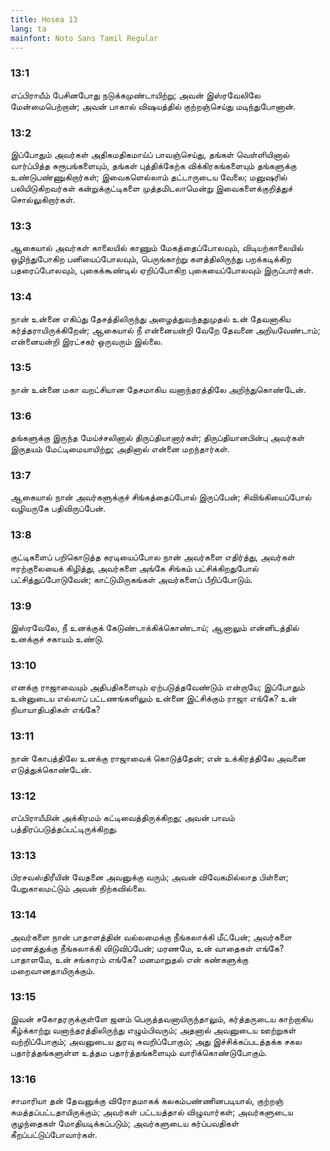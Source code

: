 ```yaml
---
title: Hosea 13
lang: ta
mainfont: Noto Sans Tamil Regular
---
```


###  13:1

எப்பிராயீம் பேசினபோது நடுக்கமுண்டாயிற்று; அவன் இஸ்ரவேலிலே மேன்மைபெற்றான்; அவன் பாகால் விஷயத்தில் குற்றஞ்செய்து மடிந்துபோனான்.

###  13:2

இப்போதும் அவர்கள் அதிகமதிகமாய்ப் பாவஞ்செய்து, தங்கள் வெள்ளியினால் வார்ப்பித்த சுரூபங்களையும், தங்கள் புத்திக்கேற்க விக்கிரகங்களையும் தங்களுக்கு உண்டுபண்ணுகிறார்கள்; இவைகளெல்லாம் தட்டாருடைய வேலை; மனுஷரில் பலியிடுகிறவர்கள் கன்றுக்குட்டிகளை முத்தமிடலாமென்று இவைகளைக்குறித்துச் சொல்லுகிறார்கள்.

###  13:3

ஆகையால் அவர்கள் காலையில் காணும் மேகத்தைப்போலவும், விடியற்காலையில் ஒழிந்துபோகிற பனியைப்போலவும், பெருங்காற்று களத்திலிருந்து பறக்கடிக்கிற பதரைப்போலவும், புகைக்கூண்டில் ஏறிப்போகிற புகையைப்போலவும் இருப்பார்கள்.

###  13:4

நான் உன்னை எகிப்து தேசத்திலிருந்து அழைத்துவந்ததுமுதல் உன் தேவனாகிய கர்த்தராயிருக்கிறேன்; ஆகையால் நீ என்னையன்றி வேறே தேவனை அறியவேண்டாம்; என்னையன்றி இரட்சகர் ஒருவரும் இல்லை.

###  13:5

நான் உன்னை மகா வறட்சியான தேசமாகிய வனாந்தரத்திலே அறிந்துகொண்டேன்.

###  13:6

தங்களுக்கு இருந்த மேய்ச்சலினால் திருப்தியானார்கள்; திருப்தியானபின்பு அவர்கள் இருதயம் மேட்டிமையாயிற்று; அதினால் என்னை மறந்தார்கள்.

###  13:7

ஆகையால் நான் அவர்களுக்குச் சிங்கத்தைப்போல் இருப்பேன்; சிவிங்கியைப்போல் வழியருகே பதிவிருப்பேன்.

###  13:8

குட்டிகளைப் பறிகொடுத்த கரடியைப்போல நான் அவர்களை எதிர்த்து, அவர்கள் ஈரற்குலையைக் கிழித்து, அவர்களை அங்கே சிங்கம் பட்சிக்கிறதுபோல் பட்சித்துப்போடுவேன்; காட்டுமிருகங்கள் அவர்களைப் பீறிப்போடும்.

###  13:9

இஸ்ரவேலே, நீ உனக்குக் கேடுண்டாக்கிக்கொண்டாய்; ஆனாலும் என்னிடத்தில் உனக்குச் சகாயம் உண்டு.

###  13:10

எனக்கு ராஜாவையும் அதிபதிகளையும் ஏற்படுத்தவேண்டும் என்றாயே; இப்போதும் உன்னுடைய எல்லாப் பட்டணங்களிலும் உன்னை இட்சிக்கும் ராஜா எங்கே? உன் நியாயாதிபதிகள் எங்கே?

###  13:11

நான் கோபத்திலே உனக்கு ராஜாவைக் கொடுத்தேன்; என் உக்கிரத்திலே அவனை எடுத்துக்கொண்டேன்.

###  13:12

எப்பிராயீமின் அக்கிரமம் கட்டிவைத்திருக்கிறது; அவன் பாவம் பத்திரப்படுத்தப்பட்டிருக்கிறது.

###  13:13

பிரசவஸ்திரீயின் வேதனை அவனுக்கு வரும்; அவன் விவேகமில்லாத பிள்ளை; பேறுகாலமட்டும் அவன் நிற்கவில்லை.

###  13:14

அவர்களை நான் பாதாளத்தின் வல்லமைக்கு நீங்கலாக்கி மீட்பேன்; அவர்களை மரணத்துக்கு நீங்கலாக்கி விடுவிப்பேன்; மரணமே, உன் வாதைகள் எங்கே? பாதாளமே, உன் சங்காரம் எங்கே? மனமாறுதல் என் கண்களுக்கு மறைவானதாயிருக்கும்.

###  13:15

இவன் சகோதரருக்குள்ளே ஜனம் பெருத்தவனாயிருந்தாலும், கர்த்தருடைய காற்றாகிய கீழ்க்காற்று வனாந்தரத்திலிருந்து எழும்பிவரும்; அதனால் அவனுடைய ஊற்றுகள் வற்றிப்போகும்; அவனுடைய துரவு சுவறிப்போகும்; அது இச்சிக்கப்படத்தக்க சகல பதார்த்தங்களுள்ள உத்தம பதார்த்தங்களையும் வாரிக்கொண்டுபோகும்.

###  13:16

சாமாரியா தன் தேவனுக்கு விரோதமாகக் கலகம்பண்ணினபடியால், குற்றஞ் சுமத்தப்பட்டதாயிருக்கும்; அவர்கள் பட்டயத்தால் விழுவார்கள்; அவர்களுடைய குழந்தைகள் மோதியடிக்கப்படும்; அவர்களுடைய கர்ப்பவதிகள் கீறப்பட்டுப்போவார்கள்.

